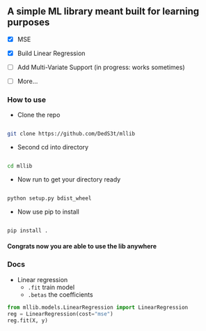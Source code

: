 
  

## A simple ML library meant built for learning purposes

  

- [x] MSE

  

- [x] Build Linear Regression

  

- [ ] Add Multi-Variate Support (in progress: works sometimes)

  

- [ ] More...

  

  

### How to use

* Clone the repo

```bash

git clone https://github.com/DedS3t/mllib

```

* Second cd into directory

```bash

cd mllib

```

* Now run to get your directory ready

```bash

python setup.py bdist_wheel

```

* Now use pip to install

```bash

pip install .

```

#### Congrats now you are able to use the lib anywhere

  

### Docs

* Linear regression
	- ```.fit``` train model
	- ```.betas``` the coefficients 
```python
from mllib.models.LinearRegression import LinearRegression
reg = LinearRegression(cost="mse")
reg.fit(X, y)
```
